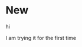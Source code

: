 # New
hi
<HTMl>
  <HEAD><TITLE>NEW</TITLE>
  </HEAD>
    <BODY>
      I am trying it for the first time
      <BODY>
</HTML[Tech Ice website.txt](https://github.com/Ishan15coder/New/files/8146672/Tech.Ice.website.txt)
